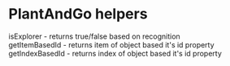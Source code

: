 # PlantAndGo helpers
isExplorer - returns true/false based on recognition<br/>
getItemBasedId - returns item of object based it's id property<br/>
getIndexBasedId - returns index of object based it's id property<br/>